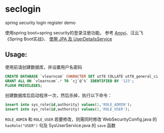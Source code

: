 # seclogin
spring security login register demo

使用spring boot+spring security的登录注册功能。
参考 [Anoyi](https://www.jianshu.com/u/7b7ec6f2db21)、汪云飞《Spring Boot实战》、
[使用 JPA 及 UserDetailsService](https://waylau.gitbooks.io/spring-security-tutorial/docs/jpa-userdetailsservice.html)

## Usage:
使用前请创建数据库，并设置用户名密码
```sql
CREATE DATABASE `vlearncom` CHARACTER SET utf8 COLLATE utf8_general_ci;
GRANT ALL ON `vlearncom`.* TO `cj`@`%` IDENTIFIED BY '123';
FLUSH PRIVILEGES;
```

创建数据库后启动程序一次，然后杀掉，执行以下命令：
```sql
insert into sys_role(id,authority) values(1,'ROLE_ADMIN');
insert into sys_role(id,authority) values(2,'ROLE_USER');
```

`ROLE_ADMIN` 和 `ROLE_USER` 若要修改，则需同时修改 WebSecurityConfig.java 的 `hasRole("USER")` 句及 SysUserService.java 的 `save` 函数
